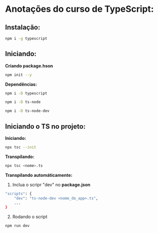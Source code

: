 # Anotações do curso de TypeScript:

## Instalação:
```bash
npm i -g typescript
```

## Iniciando:
**Criando package.hson**
```bash
npm init --y
```

**Dependências:**
```bash
npm i -D typescript
```
```bash
npm i -D ts-node
```
```bash
npm i -D ts-node-dev
```

## Iniciando o TS no projeto:
**Iniciando:**
```bash
npx tsc --init
```

**Transpilando:**
```bash
npx tsc <nome>.ts
```

**Transpilando automáticamente:**
1. Inclua o scripr "dev" no **package.json**
```bash
"scripts": {
    "dev": "ts-node-dev <nome_do_app>.ts",
    ...
}
```
2. Rodando o script
```bash
npm run dev
```